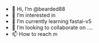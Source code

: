 - 👋 Hi, I’m @bearded88
- 👀 I’m interested in
- 🌱 I’m currently learning fastai-v5
- 💞️ I’m looking to collaborate on ....
- 📫 How to reach m

<!---
bearded88/bearded88 is a ✨ special ✨ repository because its `README.md` (this file) appears on your G

